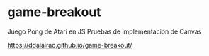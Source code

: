 # game-breakout
Juego Pong de Atari en JS
Pruebas de implementacion de Canvas

https://ddalairac.github.io/game-breakout/
